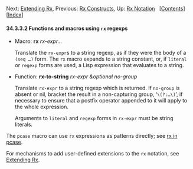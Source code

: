 <!-- This is the GNU Emacs Lisp Reference Manual
corresponding to Emacs version 27.2.

Copyright (C) 1990-1996, 1998-2021 Free Software Foundation,
Inc.

Permission is granted to copy, distribute and/or modify this document
under the terms of the GNU Free Documentation License, Version 1.3 or
any later version published by the Free Software Foundation; with the
Invariant Sections being "GNU General Public License," with the
Front-Cover Texts being "A GNU Manual," and with the Back-Cover
Texts as in (a) below.  A copy of the license is included in the
section entitled "GNU Free Documentation License."

(a) The FSF's Back-Cover Text is: "You have the freedom to copy and
modify this GNU manual.  Buying copies from the FSF supports it in
developing GNU and promoting software freedom." -->

<!-- Created by GNU Texinfo 6.7, http://www.gnu.org/software/texinfo/ -->

Next: [Extending Rx](Extending-Rx.html), Previous: [Rx Constructs](Rx-Constructs.html), Up: [Rx Notation](Rx-Notation.html)   \[[Contents](index.html#SEC_Contents "Table of contents")]\[[Index](Index.html "Index")]

#### 34.3.3.2 Functions and macros using `rx` regexps

*   Macro: **rx** *rx-expr…*

    Translate the `rx-expr`s to a string regexp, as if they were the body of a `(seq …)` form. The `rx` macro expands to a string constant, or, if `literal` or `regexp` forms are used, a Lisp expression that evaluates to a string.

<!---->

*   Function: **rx-to-string** *rx-expr \&optional no-group*

    Translate `rx-expr` to a string regexp which is returned. If `no-group` is absent or nil, bracket the result in a non-capturing group, ‘`\(?:…\)`’, if necessary to ensure that a postfix operator appended to it will apply to the whole expression.

    Arguments to `literal` and `regexp` forms in `rx-expr` must be string literals.

The `pcase` macro can use `rx` expressions as patterns directly; see [rx in pcase](pcase-Macro.html#rx-in-pcase).

For mechanisms to add user-defined extensions to the `rx` notation, see [Extending Rx](Extending-Rx.html).

